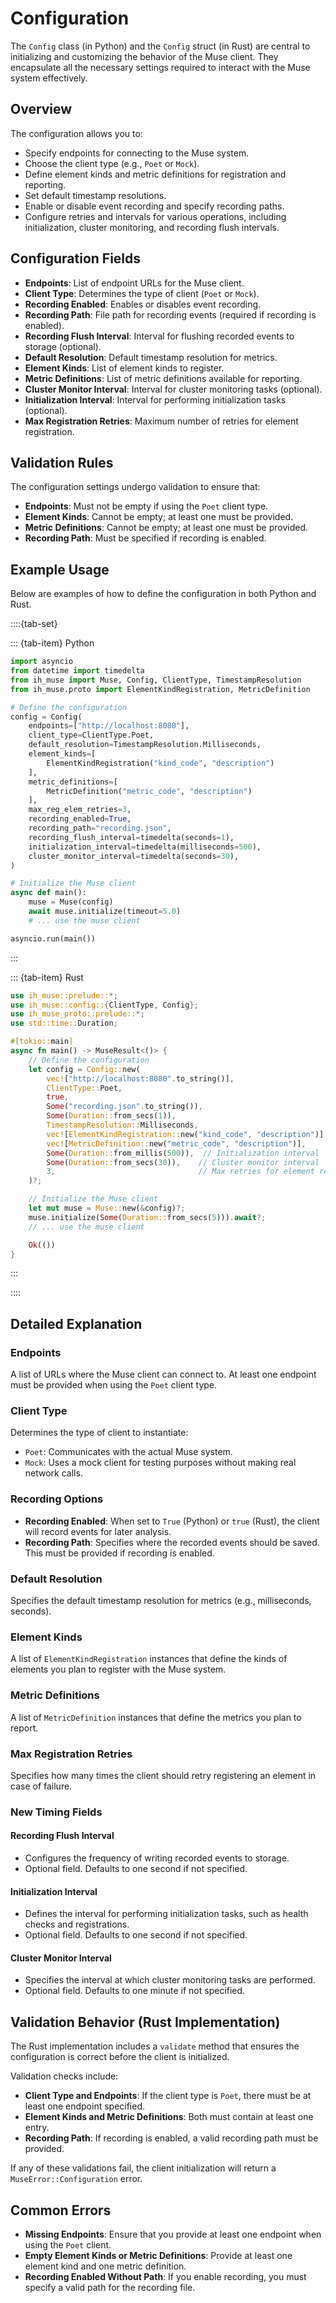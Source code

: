 # Configuration

The `Config` class (in Python) and the `Config` struct (in Rust) are central to initializing and customizing the behavior of the Muse client. They encapsulate all the necessary settings required to interact with the Muse system effectively.

## Overview

The configuration allows you to:

- Specify endpoints for connecting to the Muse system.
- Choose the client type (e.g., `Poet` or `Mock`).
- Define element kinds and metric definitions for registration and reporting.
- Set default timestamp resolutions.
- Enable or disable event recording and specify recording paths.
- Configure retries and intervals for various operations, including initialization, cluster monitoring, and recording flush intervals.

## Configuration Fields

- **Endpoints**: List of endpoint URLs for the Muse client.
- **Client Type**: Determines the type of client (`Poet` or `Mock`).
- **Recording Enabled**: Enables or disables event recording.
- **Recording Path**: File path for recording events (required if recording is enabled).
- **Recording Flush Interval**: Interval for flushing recorded events to storage (optional).
- **Default Resolution**: Default timestamp resolution for metrics.
- **Element Kinds**: List of element kinds to register.
- **Metric Definitions**: List of metric definitions available for reporting.
- **Cluster Monitor Interval**: Interval for cluster monitoring tasks (optional).
- **Initialization Interval**: Interval for performing initialization tasks (optional).
- **Max Registration Retries**: Maximum number of retries for element registration.

## Validation Rules

The configuration settings undergo validation to ensure that:

- **Endpoints**: Must not be empty if using the `Poet` client type.
- **Element Kinds**: Cannot be empty; at least one must be provided.
- **Metric Definitions**: Cannot be empty; at least one must be provided.
- **Recording Path**: Must be specified if recording is enabled.

## Example Usage

Below are examples of how to define the configuration in both Python and Rust.

::::{tab-set}

::: {tab-item} Python

```python
import asyncio
from datetime import timedelta
from ih_muse import Muse, Config, ClientType, TimestampResolution
from ih_muse.proto import ElementKindRegistration, MetricDefinition

# Define the configuration
config = Config(
    endpoints=["http://localhost:8080"],
    client_type=ClientType.Poet,
    default_resolution=TimestampResolution.Milliseconds,
    element_kinds=[
        ElementKindRegistration("kind_code", "description")
    ],
    metric_definitions=[
        MetricDefinition("metric_code", "description")
    ],
    max_reg_elem_retries=3,
    recording_enabled=True,
    recording_path="recording.json",
    recording_flush_interval=timedelta(seconds=1),
    initialization_interval=timedelta(milliseconds=500),
    cluster_monitor_interval=timedelta(seconds=30),
)

# Initialize the Muse client
async def main():
    muse = Muse(config)
    await muse.initialize(timeout=5.0)
    # ... use the muse client

asyncio.run(main())
```

:::

::: {tab-item} Rust

```rust
use ih_muse::prelude::*;
use ih_muse::config::{ClientType, Config};
use ih_muse_proto::prelude::*;
use std::time::Duration;

#[tokio::main]
async fn main() -> MuseResult<()> {
    // Define the configuration
    let config = Config::new(
        vec!["http://localhost:8080".to_string()],
        ClientType::Poet,
        true,
        Some("recording.json".to_string()),
        Some(Duration::from_secs(1)),
        TimestampResolution::Milliseconds,
        vec![ElementKindRegistration::new("kind_code", "description")],
        vec![MetricDefinition::new("metric_code", "description")],
        Some(Duration::from_millis(500)),  // Initialization interval
        Some(Duration::from_secs(30)),    // Cluster monitor interval
        3,                                // Max retries for element registration
    )?;

    // Initialize the Muse client
    let mut muse = Muse::new(&config)?;
    muse.initialize(Some(Duration::from_secs(5))).await?;
    // ... use the muse client

    Ok(())
}
```

:::

::::

## Detailed Explanation

### Endpoints

A list of URLs where the Muse client can connect to. At least one endpoint must be provided when using the `Poet` client type.

### Client Type

Determines the type of client to instantiate:

- `Poet`: Communicates with the actual Muse system.
- `Mock`: Uses a mock client for testing purposes without making real network calls.

### Recording Options

- **Recording Enabled**: When set to `True` (Python) or `true` (Rust), the client will record events for later analysis.
- **Recording Path**: Specifies where the recorded events should be saved. This must be provided if recording is enabled.

### Default Resolution

Specifies the default timestamp resolution for metrics (e.g., milliseconds, seconds).

### Element Kinds

A list of `ElementKindRegistration` instances that define the kinds of elements you plan to register with the Muse system.

### Metric Definitions

A list of `MetricDefinition` instances that define the metrics you plan to report.

### Max Registration Retries

Specifies how many times the client should retry registering an element in case of failure.

### New Timing Fields

#### Recording Flush Interval

- Configures the frequency of writing recorded events to storage.
- Optional field. Defaults to one second if not specified.

#### Initialization Interval

- Defines the interval for performing initialization tasks, such as health checks and registrations.
- Optional field. Defaults to one second if not specified.

#### Cluster Monitor Interval

- Specifies the interval at which cluster monitoring tasks are performed.
- Optional field. Defaults to one minute if not specified.

## Validation Behavior (Rust Implementation)

The Rust implementation includes a `validate` method that ensures the configuration is correct before the client is initialized.

Validation checks include:

- **Client Type and Endpoints**: If the client type is `Poet`, there must be at least one endpoint specified.
- **Element Kinds and Metric Definitions**: Both must contain at least one entry.
- **Recording Path**: If recording is enabled, a valid recording path must be provided.

If any of these validations fail, the client initialization will return a `MuseError::Configuration` error.

## Common Errors

- **Missing Endpoints**: Ensure that you provide at least one endpoint when using the `Poet` client.
- **Empty Element Kinds or Metric Definitions**: Provide at least one element kind and one metric definition.
- **Recording Enabled Without Path**: If you enable recording, you must specify a valid path for the recording file.
